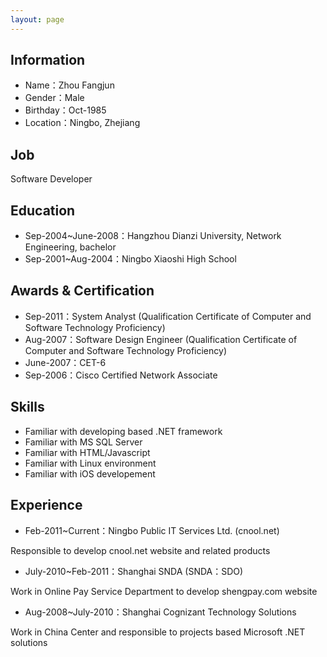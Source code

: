 ```yaml
---
layout: page
---
```


## Information

* Name：Zhou Fangjun
* Gender：Male
* Birthday：Oct-1985
* Location：Ningbo, Zhejiang

## Job

Software Developer

## Education

* Sep-2004~June-2008：Hangzhou Dianzi University, Network Engineering, bachelor
* Sep-2001~Aug-2004：Ningbo Xiaoshi High School

## Awards & Certification

* Sep-2011：System Analyst (Qualification Certificate of Computer and Software Technology Proficiency)
* Aug-2007：Software Design Engineer (Qualification Certificate of Computer and Software Technology Proficiency)
* June-2007：CET-6
* Sep-2006：Cisco Certified Network Associate

## Skills

* Familiar with developing based .NET framework
* Familiar with MS SQL Server
* Familiar with HTML/Javascript
* Familiar with Linux environment
* Familiar with iOS developement

## Experience

* Feb-2011~Current：Ningbo Public IT Services Ltd. (cnool.net)

Responsible to develop cnool.net website and related products

* July-2010~Feb-2011：Shanghai SNDA (SNDA：SDO)

Work in Online Pay Service Department to develop shengpay.com website

* Aug-2008~July-2010：Shanghai Cognizant Technology Solutions

Work in China Center and responsible to projects based Microsoft .NET solutions